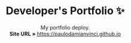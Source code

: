 <p align="center">
  <h1 align="center">Developer's Portfolio ✨</h1>

  <p align="center">
    My portfolio deploy.
    <br />
<strong>Site URL » </strong>
    <a href="https://paulodamianvinci.github.io"> https://paulodamianvinci.github.io</a>    <br />
  </p>
</p>
